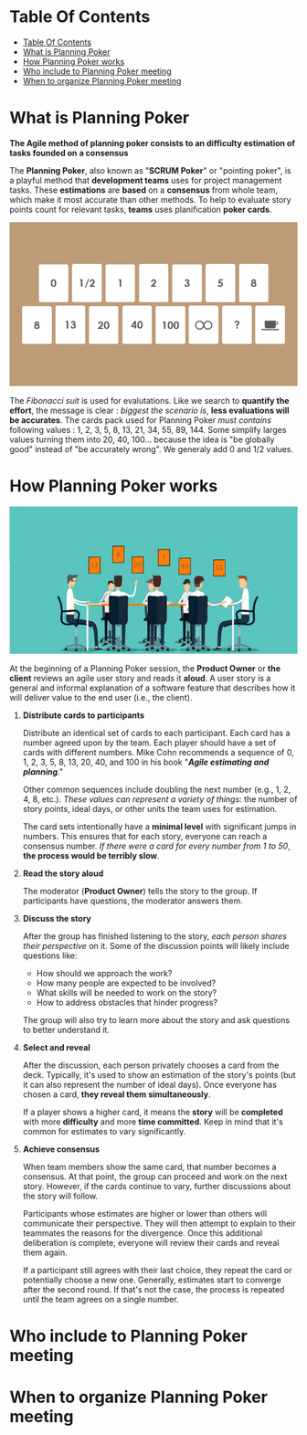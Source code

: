 # Table Of Contents

- [Table Of Contents](#table-of-contents)
- [What is Planning Poker](#what-is-planning-poker)
- [How Planning Poker works](#how-planning-poker-works)
- [Who include to Planning Poker meeting](#who-include-to-planning-poker-meeting)
- [When to organize Planning Poker meeting](#when-to-organize-planning-poker-meeting)

# What is Planning Poker

**The Agile method of planning poker consists to an difficulty estimation of tasks founded on a consensus**

The **Planning Poker**, also known as "**SCRUM Poker**" or "pointing poker", is a playful method that **development teams** uses for project management tasks.
These **estimations** are **based** on a **consensus** from whole team, which make it most accurate than other methods. 
To help to evaluate story points count for relevant tasks, **teams** uses planification **poker cards**.

![](assets/cards.png)

The *Fibonacci suit* is used for evalutations.
Like we search to **quantify the effort**, the message is clear : *biggest the scenario is*, **less evaluations will be accurates**.
The cards pack used for Planning Poker *must contains* following values : 1, 2, 3, 5, 8, 13, 21, 34, 55, 89, 144.
Some simplify larges values turning them into 20, 40, 100... because the idea is "be globally good" instead of "be accurately wrong".
We generaly add 0 and 1/2 values.

# How Planning Poker works

![](assets/meeting.jpg)

At the beginning of a Planning Poker session, the **Product Owner** or **the client** reviews an agile user story and reads it **aloud**. A user story is a general and informal explanation of a software feature that describes how it will deliver value to the end user (i.e., the client).

1. **Distribute cards to participants**

   Distribute an identical set of cards to each participant. Each card has a number agreed upon by the team. Each player should have a set of cards with different numbers. Mike Cohn recommends a sequence of 0, 1, 2, 3, 5, 8, 13, 20, 40, and 100 in his book "***Agile estimating and planning***."

   Other common sequences include doubling the next number (e.g., 1, 2, 4, 8, etc.). *These values can represent a variety of things*: the number of story points, ideal days, or other units the team uses for estimation.

   The card sets intentionally have a **minimal level** with significant jumps in numbers. This ensures that for each story, everyone can reach a consensus number. *If there were a card for every number from 1 to 50*, **the process would be terribly slow**.

2. **Read the story aloud**

   The moderator (**Product Owner**) tells the story to the group. If participants have questions, the moderator answers them.

3. **Discuss the story**

   After the group has finished listening to the story, *each person shares their perspective* on it. Some of the discussion points will likely include questions like:

   - How should we approach the work?
   - How many people are expected to be involved?
   - What skills will be needed to work on the story?
   - How to address obstacles that hinder progress?

   The group will also try to learn more about the story and ask questions to better understand it.

4. **Select and reveal**

   After the discussion, each person privately chooses a card from the deck. Typically, it's used to show an estimation of the story's points (but it can also represent the number of ideal days). Once everyone has chosen a card, **they reveal them simultaneously**.

   If a player shows a higher card, it means the **story** will be **completed** with more **difficulty** and more **time committed**. Keep in mind that it's common for estimates to vary significantly.

5. **Achieve consensus**

   When team members show the same card, that number becomes a consensus. At that point, the group can proceed and work on the next story. However, if the cards continue to vary, further discussions about the story will follow.

   Participants whose estimates are higher or lower than others will communicate their perspective. They will then attempt to explain to their teammates the reasons for the divergence. Once this additional deliberation is complete, everyone will review their cards and reveal them again.

   If a participant still agrees with their last choice, they repeat the card or potentially choose a new one. Generally, estimates start to converge after the second round. If that's not the case, the process is repeated until the team agrees on a single number.

# Who include to Planning Poker meeting

# When to organize Planning Poker meeting